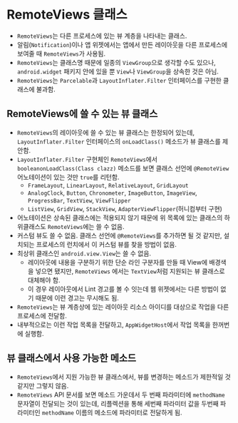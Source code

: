 # RemoteViews 클래스
 * `RemoteViews`는 다른 프로세스에 있는 뷰 계층을 나타내는 클래스.
 * 알림(`Notification`)이나 앱 위젯에서는 앱에서 만든 레이아웃을 다른 프로세스에 보여줄 때 `RemoteViews`가 사용됨.
 * `RemoteViews`는 클래스명 때문에 일종의 `ViewGroup`으로 생각할 수도 있으나, `android.widget` 패키지 안에 있을 뿐 `View`나 `ViewGroup`을 상속한 것은 아님.
 * `RemoteViews`는 `Parcelable`과 `LayoutInflater.Filter` 인터페이스를 구현한 클래스에 불과함.

## RemoteViews에 쓸 수 있는 뷰 클래스
* `RemoteViews`의 레이아웃에 쓸 수 있는 뷰 클래스는 한정되어 있는데, `LayoutInflater.Filter` 인터페이스의 `onLoadClass()` 메소드가 뷰 클래스를 제안함.
* `LayoutInflater.Filter` 구현체인 `RemoteViews`에서 `booleanonLoadClass(Class clazz)` 메소드를 보면 클래스 선언에 `@RemoteView` 어노테이션이 있는 것만 `true`를 리턴함.
  * `FrameLayout`, `LinearLayout`, `RelativeLayout`, `GridLayout`
  * `AnalogClock`, `Button`, `Chronometer`, `ImageButton`, `ImageView`, `ProgressBar`, `TextView`, `ViewFlipper`
  * `ListView`, `GridView`, `StackView`, `AdapterViewFlipper`(허니컴부터 구현)
* 어노테이션은 상속된 클래스에는 적용되지 않기 때문에 위 목록에 있는 클래스의 하위클래스도 `RemoteViews`에는 쓸 수 없음.
* 커스텀 뷰도 쓸 수 없음. 클래스 선언에 `@RemoteViews`를 추가하면 될 것 같지만, 설치되는 프로세스의 런치에서 이 커스텀 뷰를 찾을 방법이 없음.
* 최상위 클래스인 `android.view.View`는 쓸 수 없음.
  * 레이아웃에 내용을 구분하기 위한 단순 라인 구분자를 만들 때 View에 배경색을 넣으면 됐지만, `RemoteViews` 에서는 `TextView`처럼 지원되는 뷰 클래스로 대체해야 함.
  * 이 경우 레이아웃에서  Lint 경고를 볼 수 잇는데 웹 위젯에서는 다른 방법이 없기 때문에 이런 경고는 무시해도 됨.
* `RemoteViews`는 뷰 계층상에 있는 레이아웃 리소스 아이디를 대상으로 작업을 다른 프로세스에 전달함.
* 내부적으로는 이런 작업 목록을 전달하고, `AppWidgetHost`에서 작업 목록을 한꺼번에 실행함.

## 뷰 클래스에서 사용 가능한 메소드
* `RemoteViews`에서 지원 가능한 뷰 클래스에서, 뷰를 변경하는 메소드가 제한적일 것 같지만 그렇지 않음.
* `RemoteViews` API 문서를 보면 메소드 가운데서 두 번째 파라미터에 `methodName` 문자열이 전달되는 것이 있는데, 리플렉션을 통해 세번째 파라미터 값을 두번째 파라미터인 `methodName` 이름의 메소드에 파라미터로 전달하게 됨.